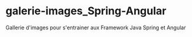 # galerie-images_Spring-Angular
Gallerie d'images pour s'entrainer aux Framework Java Spring et Angular
